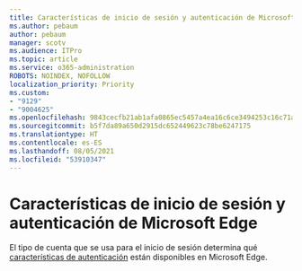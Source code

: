 ```yaml
---
title: Características de inicio de sesión y autenticación de Microsoft Edge
ms.author: pebaum
author: pebaum
manager: scotv
ms.audience: ITPro
ms.topic: article
ms.service: o365-administration
ROBOTS: NOINDEX, NOFOLLOW
localization_priority: Priority
ms.custom:
- "9129"
- "9004625"
ms.openlocfilehash: 9843cecfb21ab1afa0865ec5457a4ea16c6ce3494253c16c71a46464456e7c62
ms.sourcegitcommit: b5f7da89a650d2915dc652449623c78be6247175
ms.translationtype: HT
ms.contentlocale: es-ES
ms.lasthandoff: 08/05/2021
ms.locfileid: "53910347"
---
```

# <a name="sign-in-and-authentication-features-of-microsoft-edge"></a>Características de inicio de sesión y autenticación de Microsoft Edge

El tipo de cuenta que se usa para el inicio de sesión determina qué [características de autenticación](https://go.microsoft.com/fwlink/?linkid=2134570) están disponibles en Microsoft Edge.